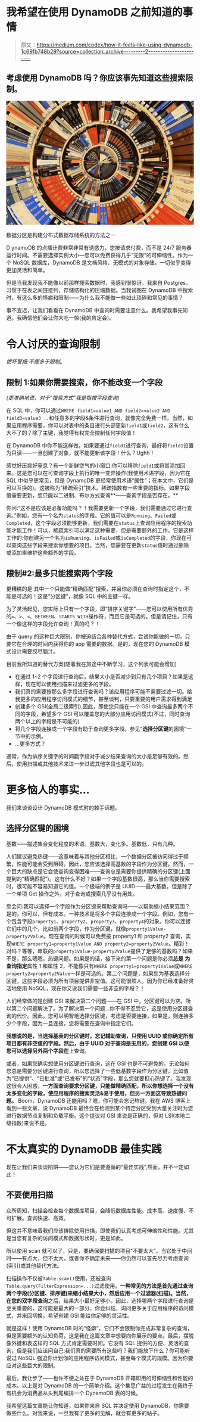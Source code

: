 # 我希望在使用 DynamoDB 之前知道的事情

> 原文：<https://medium.com/codex/how-it-feels-like-using-dynamodb-1c69fb748b29?source=collection_archive---------2----------------------->

## 考虑使用 DynamoDB 吗？你应该事先知道这些搜索限制。

![](img/d5b4b108b73491acbad9401511350a5d.png)

数据分区是构建分布式数据存储系统的方法之一

D ynamoDB 的点播计费非常非常有诱惑力。您按请求付费，而不是 24/7 服务器运行时间。不需要选择实例大小—您可以免费获得几乎“无限”的可伸缩性。作为一个 NoSQL 数据库，DynamoDB 是文档风格、无模式的对象存储。一切似乎变得更加灵活和简单。

但是当我发现我不能像以前那样搜索数据时，我感到很惊讶。我来自 Postgres，习惯于在表之间链接列，存储结构化的压缩数据。当我试图在 DynamoDB 中搜索时，有这么多的怪癖和限制——为什么我不能做一些如此琐碎和常见的事情？

事不宜迟，让我们看看在 DynamoDB 中查询时需要注意什么。我希望我事先知道。我确信他们会让你大吃一惊(我的肯定会)。

# 令人讨厌的查询限制

*惯坏警报:不便多于限制*。

## 限制 1:如果你需要搜索，你不能改变一个字段

*(更准确地说，对于“搜索方式”我是指按字段查询)*

在 SQL 中，你可以通过`WHERE field1=value1 AND field2=value2 AND field3=value3 ..`和任意多的字段&条件进行查询，就像完全免费一样。当然，如果应用程序需要，你可以对表中的条目进行头部更新`field1`或`field2`，这有什么大不了的？除了主键，我觉得有权完全控制任何字段值！

在 DynamoDB 中你不能这样做。如果要通过`field1`进行查询，最好将`field1`设置为只读——一旦创建了对象，就不能更新该字段！什么？Ughh！

感觉好压抑好窒息？有一个新鲜空气的小窗口:你可以移除`field1`或将其添加回来。这是您可以在可查询字段上执行的唯一变异操作(我使用术语字段，因为它在 SQL 中似乎更常见，但是 DynamoDB 更经常使用术语“属性”；在本文中，它们是可以互换的)。这被称为“稀疏索引”技术。稀疏指数有一些重要的指标。如果字段值需要更新，您只能以二进制、布尔方式查询**——查询字段是否存在。**

你问:“这不是应该是必备功能吗？！我需要更新一个字段，我们需要通过它进行查询。”例如，您有一个名为`status`的字段。它的值可以是`Running`、`Failed`或`Completed`，这个字段必须能够更新，我们需要在`status`上查询应用程序的搜索功能才能工作！可以，稀疏索引可以满足这种需要，但是需要额外的工作。它是这样工作的:你创建另一个名为`isRunning`、`isFailed`或`isCompleted`的字段，你现在可以查询这些字段来搜索你想要的项目。当然，您需要在更新`status`值时通过删除或添加来维护这些额外的字段。

## 限制#2:最多只能搜索两个字段

更糟糕的是:其中一个只能做“精确匹配”搜索，并且你必须在查询时指定这个，不能是可选的！这是“分区键”，就像 SQL 中的主键一样。

为了灵活起见，您实际上只有一个字段，即“排序关键字”——您可以使用所有优秀的`=`、`>`、`<`、`BETWEEN`、`STARTS WITH`操作符，而且它是可选的。但是请记住，只有一个像这样的字段允许查询！真的吗？！

由于 query 的这种巨大限制，你被迫结合各种替代方式，尝试你能做的一切，只要它在合理的时间内获得你的 app 需要的数据。是的，现在您的 DynamoDB 模式设计需要绞尽脑汁。

目前我所知道的替代方案(随着我在旅途中不断学习，这个列表可能会增加)

*   在通过 1~2 个字段进行查询后，结果大小是否减少到只有几个项目？如果是这样，现在可以使用扫描来过滤更多的字段。
*   我们真的需要按那么多字段进行查询吗？该应用程序可能不需要过滤一切。给我更多的应用程序访问模式的细节，甚至谈判，只要重要的用户需求得到满足
*   创建多个 GSI(全局二级索引),因此，即使您只能在一个 GSI 中查询最多两个不同的字段，希望多个 GSI 可以覆盖您的大部分应用访问模式(不过，同时查询两个以上的字段是不可能的)
*   将几个字段连接成一个字段有助于查询更多字段。参见“**选择分区键**的困境”一节中的示例。
*   …更多方式？

通常，作为排序关键字的时间戳字段对于减少结果查询的大小是足够有效的。然后，使用扫描或其他技术来进一步过滤其他字段也是可以的。

# 更多恼人的事实…

我们来谈谈设计 DynamoDB 模式时的棘手话题。

## 选择分区键的困境

基数——描述集合变化程度的术语。基数大，变化多。基数低，只有几种。

人们建议避免热键——这意味着与其他分区相比，一个数据分区被访问得过于频繁，性能可能会受到阻碍。因此，您应该选择高基数的字段作为分区键。然而，一个巨大的缺点是它会使查询变得困难——查询总是需要你提供精确的分区键(上面提到的“精确匹配”)。这有什么不好？如果一个字段基数很高，那么当你需要搜索时，很可能不容易知道它的值。一个极端的例子是 UUID——最大基数，但是除了一个单项 Get 操作之外，对于查询或搜索几乎没有用处。

您会问:我可以选择一个字段作为分区键来帮助查询吗——以帮助缩小结果范围？是的，你可以，但有成本。一种技术是将多个字段连接成一个字段。例如，您有一个包含字段`property1`、`property2`、`property3`、`property4`的对象。你可以连接它们中的几个，比如前两个字段，作为分区键，就像`property1Value-property2Value`。现在查询的时候可以免费按 property1 和 property2 查询，实现`WHERE property1=property1Value AND property2=property2Value`。精彩！对吗？等等，串联的`property1Value-property2Value`提供了足够的基数吗？如果不是，那么嗯嗯，热键问题。如果是的话，接下来的第一个问题是你必须**总是** **为查询指定**属性 1 和属性 2，不能像只有`WHERE property1=property1Value`或`WHERE property2=property2Value`一样是可选的。第二个问题是，如果您为基表选择分区键，这些字段必须为所有项目提供非空值。这可能很烦人，因为你已经准备好灵活地使用 NoSQL，现在你又说我们需要一些非空的字段？！

人们经常做的是创建 GSI 来解决第二个问题——在 GSI 中，分区键可以为空。所以第二个问题解决了。为了解决第一个问题…你不得不忍受它，这是使用分区键查询的代价。因此，您可以明智地选择分区键，考虑是否要连接，如果是，则连接多少个字段，因为一旦连接，您将需要在查询中指定它们。

**我想说的是，当选择基表的分区键时，忘记辅助查询，只使用 UUID 或你确定所有项目都有非空值的字段。然后，由于 UUID 对于查询是无用的，您创建 GSI 以便您可以选择另外两个字段在**上查询。

或者，如果您确实想使用分区键进行查询，这在 GSI 也是不可避免的，无论如何您总是需要分区键进行查询，所以您选择了一些低基数字段作为分区键，比如值为“已提供”、“已批准”或“已发布”的“状态”字段，那么您就要担心热键了。我发现这很令人困惑，**一方面查询要求分区键，只能做精确匹配，所以你想选择一个没有太多变化的字段，使应用程序的搜索灵活&易于使用，但另一方面这导致热键问题。** Boom，DynamoDB 还能用吗？嗯，你可能会忘记热键。我在 AWS 博客上看到一些文章，说 DynamoDB 最终会在检测到某个特定分区受到大量关注时为您进行数据节点复制和负载平衡。这个提议对 GSI 来说是正确的，但对 LSI(本地二级指数)来说不是。

# 不太真实的 DynamoDB 最佳实践

现在让我们来谈谈陷阱——您认为它们是要遵循的“最佳实践”,然而，并不一定如此！

## 不要使用扫描

众所周知，扫描会检查每个数据库项目，会降低数据库性能，成本高、速度慢、不可扩展。查询快速、高效。

但这并不意味着我们应该排除使用扫描，即使我们认真考虑可伸缩性和性能。尤其是当您有复杂的访问模式和数据形状时，更是如此。

所以使用 scan 就可以了，只是，要确保要扫描的项目“不要太大”。当它处于中间时——有点大，但不太大，或者你不确定未来——你仍然可以首先尽力考虑查询(索引)或其他替代方法。

扫描操作不仅被`Table.scan()`使用，还被查询`Table.query(FilterExpression=...)`过滤使用。**一种常见的方法是首先通过查询两个字段(分区键、排序键)来缩小结果大小，然后应用一个过滤器(扫描)。当然，在您的双字段查询**之后，结果大小最好足够小。因此，选择哪两个字段进行查询是至关重要的，这可能是最大的一部分，你会纠结，询问更多关于应用程序的访问模式，并来回切换。希望创建 GSI 能给你足够的灵活性。

就是这样！使用 DynamoDB 时的“怪癖”。它们不会限制你完成非常复杂的查询，但是需要额外的认知负荷，这是我在这篇文章中想要向你展示的要点。最后，摆脱像外键和表这样的 SQL 方式肯定需要时间。它没有 SQL 提供的方便、灵活的查询，但是我们应该问自己:我们真的需要所有这些吗？我们能放下什么？你可能听说过 NoSQL 强迫你计划你的应用程序访问模式，甚至每个模式的规模。因为你要应对这些巨大的限制。

最后，我让步了——也许不便之处在于 DynamoDB 开箱即用的可伸缩性和性能的成本。以上是对 DynamoDB 的一个简单介绍。这个集思广益的过程发生在我终于有机会为消费品从头到尾编排一个 DynamoDB 表的时候。

我希望这篇文章能让你知道，如果你来自 SQL 并决定使用 DynamoDB，你需要做些什么。对我来说，一旦我有了更多的见解，就会有更多的帖子。